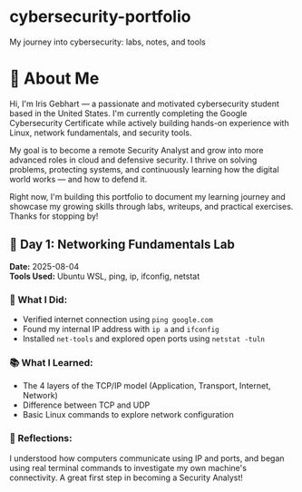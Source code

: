# cybersecurity-portfolio
My journey into cybersecurity: labs, notes, and tools
# 👋 About Me

Hi, I'm Iris Gebhart — a passionate and motivated cybersecurity student based in the United States. I'm currently completing the Google Cybersecurity Certificate while actively building hands-on experience with Linux, network fundamentals, and security tools.

My goal is to become a remote Security Analyst and grow into more advanced roles in cloud and defensive security. I thrive on solving problems, protecting systems, and continuously learning how the digital world works — and how to defend it.

Right now, I'm building this portfolio to document my learning journey and showcase my growing skills through labs, writeups, and practical exercises. Thanks for stopping by!

## 🧪 Day 1: Networking Fundamentals Lab

**Date:** 2025-08-04  
**Tools Used:** Ubuntu WSL, ping, ip, ifconfig, netstat  

### 🔧 What I Did:
- Verified internet connection using `ping google.com`
- Found my internal IP address with `ip a` and `ifconfig`
- Installed `net-tools` and explored open ports using `netstat -tuln`

### 📚 What I Learned:
- The 4 layers of the TCP/IP model (Application, Transport, Internet, Network)
- Difference between TCP and UDP
- Basic Linux commands to explore network configuration

### 🧠 Reflections:
I understood how computers communicate using IP and ports, and began using real terminal commands to investigate my own machine's connectivity. A great first step in becoming a Security Analyst!
